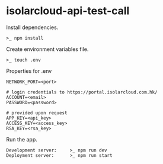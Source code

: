 # isolarcloud-api-test-call

Install dependencies.

    >_ npm install

Create environment variables file.

    >_ touch .env

Properties for .env

    NETWORK_PORT=<port>

    # login credentials to https://portal.isolarcloud.com.hk/
    ACCOUNT=<email>
    PASSWORD=<password>

    # provided upon request
    APP_KEY=<api_key>
    ACCESS_KEY=<access_key>
    RSA_KEY=<rsa_key>

Run the app.

    Development server:     >_ npm run dev
    Deployment server:      >_ npm run start
